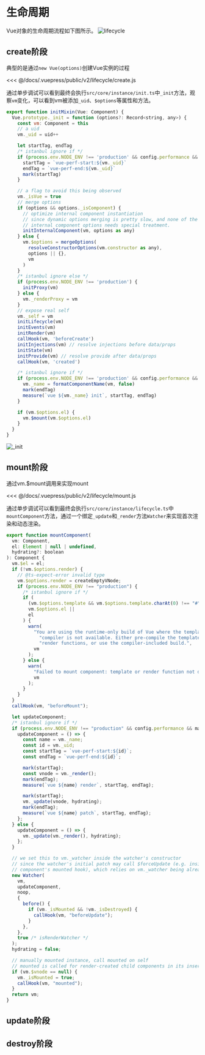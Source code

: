 # 生命周期

Vue对象的生命周期流程如下图所示。
![lifecycle](./lifecycle.png)

## create阶段
典型的是通过`new Vue(options)`创建Vue实例的过程

<<< @/docs/.vuepress/public/v2/lifecycle/create.js

<Playground :code-path="$withBase('/v2/lifecycle/create.js')" />

通过单步调试可以看到最终会执行`src/core/instance/init.ts`中`_init`方法，观察`vm`变化，可以看到vm被添加`_uid`、`$options`等属性和方法。


<Collapse>

``` js
export function initMixin(Vue: Component) {
  Vue.prototype._init = function (options?: Record<string, any>) {
    const vm: Component = this
    // a uid
    vm._uid = uid++

    let startTag, endTag
    /* istanbul ignore if */
    if (process.env.NODE_ENV !== 'production' && config.performance && mark) {
      startTag = `vue-perf-start:${vm._uid}`
      endTag = `vue-perf-end:${vm._uid}`
      mark(startTag)
    }

    // a flag to avoid this being observed
    vm._isVue = true
    // merge options
    if (options && options._isComponent) {
      // optimize internal component instantiation
      // since dynamic options merging is pretty slow, and none of the
      // internal component options needs special treatment.
      initInternalComponent(vm, options as any)
    } else {
      vm.$options = mergeOptions(
        resolveConstructorOptions(vm.constructor as any),
        options || {},
        vm
      )
    }
    /* istanbul ignore else */
    if (process.env.NODE_ENV !== 'production') {
      initProxy(vm)
    } else {
      vm._renderProxy = vm
    }
    // expose real self
    vm._self = vm
    initLifecycle(vm)
    initEvents(vm)
    initRender(vm)
    callHook(vm, 'beforeCreate')
    initInjections(vm) // resolve injections before data/props
    initState(vm)
    initProvide(vm) // resolve provide after data/props
    callHook(vm, 'created')

    /* istanbul ignore if */
    if (process.env.NODE_ENV !== 'production' && config.performance && mark) {
      vm._name = formatComponentName(vm, false)
      mark(endTag)
      measure(`vue ${vm._name} init`, startTag, endTag)
    }

    if (vm.$options.el) {
      vm.$mount(vm.$options.el)
    }
  }
}
```

</Collapse>

![_init](./lifecycle2.png)

## mount阶段
通过vm.$mount调用来实现mount

<<< @/docs/.vuepress/public/v2/lifecycle/mount.js

<Playground :code-path="$withBase('/v2/lifecycle/mount.js')" :show-iframe="true"/>

通过单步调试可以看到最终会执行`src/core/instance/lifecycle.ts`中`mountComponent`方法，通过一个绑定`_update`和`_render`方法`Watcher`来实现首次渲染和动态渲染。

``` js
export function mountComponent(
  vm: Component,
  el: Element | null | undefined,
  hydrating?: boolean
): Component {
  vm.$el = el;
  if (!vm.$options.render) {
    // @ts-expect-error invalid type
    vm.$options.render = createEmptyVNode;
    if (process.env.NODE_ENV !== "production") {
      /* istanbul ignore if */
      if (
        (vm.$options.template && vm.$options.template.charAt(0) !== "#") ||
        vm.$options.el ||
        el
      ) {
        warn(
          "You are using the runtime-only build of Vue where the template " +
            "compiler is not available. Either pre-compile the templates into " +
            "render functions, or use the compiler-included build.",
          vm
        );
      } else {
        warn(
          "Failed to mount component: template or render function not defined.",
          vm
        );
      }
    }
  }
  callHook(vm, "beforeMount");

  let updateComponent;
  /* istanbul ignore if */
  if (process.env.NODE_ENV !== "production" && config.performance && mark) {
    updateComponent = () => {
      const name = vm._name;
      const id = vm._uid;
      const startTag = `vue-perf-start:${id}`;
      const endTag = `vue-perf-end:${id}`;

      mark(startTag);
      const vnode = vm._render();
      mark(endTag);
      measure(`vue ${name} render`, startTag, endTag);

      mark(startTag);
      vm._update(vnode, hydrating);
      mark(endTag);
      measure(`vue ${name} patch`, startTag, endTag);
    };
  } else {
    updateComponent = () => {
      vm._update(vm._render(), hydrating);
    };
  }

  // we set this to vm._watcher inside the watcher's constructor
  // since the watcher's initial patch may call $forceUpdate (e.g. inside child
  // component's mounted hook), which relies on vm._watcher being already defined
  new Watcher(
    vm,
    updateComponent,
    noop,
    {
      before() {
        if (vm._isMounted && !vm._isDestroyed) {
          callHook(vm, "beforeUpdate");
        }
      },
    },
    true /* isRenderWatcher */
  );
  hydrating = false;

  // manually mounted instance, call mounted on self
  // mounted is called for render-created child components in its inserted hook
  if (vm.$vnode == null) {
    vm._isMounted = true;
    callHook(vm, "mounted");
  }
  return vm;
}
```

## update阶段

## destroy阶段
